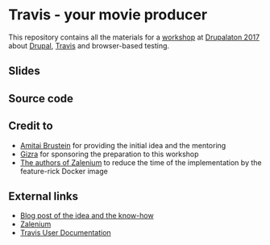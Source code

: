 # Travis - your movie producer

This repository contains all the materials for a [workshop](http://2017.drupalaton.hu/node/71) at [Drupalaton 2017](http://2017.drupalaton.hu/) about [Drupal](https://www.drupal.org/), [Travis](https://travis-ci.org/) and browser-based testing.

## Slides

## Source code

## Credit to
 - [Amitai Brustein](https://github.com/amitaibu) for providing the initial idea and the mentoring
 - [Gizra](https://www.gizra.com/) for sponsoring the preparation to this workshop
 - [The authors of Zalenium](https://github.com/zalando/zalenium/graphs/contributors) to reduce the time of the implementation by the feature-rick Docker image
 
## External links
 - [Blog post of the idea and the know-how](https://www.gizra.com/content/travis-wdio/)
 - [Zalenium](https://github.com/zalando/zalenium)
 - [Travis User Documentation](https://docs.travis-ci.com/)
